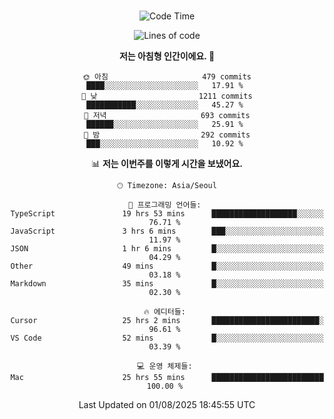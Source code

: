 <div align="center">

<br />

 <!--START_SECTION:waka-->
![Code Time](http://img.shields.io/badge/Code%20Time-4%2C957%20hrs%2034%20mins-blue)

![Lines of code](https://img.shields.io/badge/%EC%A0%80%EB%8A%94%20%EC%97%AC%ED%83%9C%EA%B9%8C%EC%A7%80%20-2.1%20million%20%EC%A4%84%EC%9D%98%20%EC%BD%94%EB%93%9C%EB%A5%BC%20%EC%9E%91%EC%84%B1%ED%96%88%EC%96%B4%EC%9A%94.-blue)

**저는 아침형 인간이에요. 🐤** 

```text
🌞 아침                     479 commits         ████░░░░░░░░░░░░░░░░░░░░░   17.91 % 
🌆 낮　                     1211 commits        ███████████░░░░░░░░░░░░░░   45.27 % 
🌃 저녁                     693 commits         ██████░░░░░░░░░░░░░░░░░░░   25.91 % 
🌙 밤　                     292 commits         ███░░░░░░░░░░░░░░░░░░░░░░   10.92 % 
```


📊 **저는 이번주를 이렇게 시간을 보냈어요.** 

```text
🕑︎ Timezone: Asia/Seoul

💬 프로그래밍 언어들: 
TypeScript               19 hrs 53 mins      ███████████████████░░░░░░   76.71 % 
JavaScript               3 hrs 6 mins        ███░░░░░░░░░░░░░░░░░░░░░░   11.97 % 
JSON                     1 hr 6 mins         █░░░░░░░░░░░░░░░░░░░░░░░░   04.29 % 
Other                    49 mins             █░░░░░░░░░░░░░░░░░░░░░░░░   03.18 % 
Markdown                 35 mins             █░░░░░░░░░░░░░░░░░░░░░░░░   02.30 % 

🔥 에디터들: 
Cursor                   25 hrs 2 mins       ████████████████████████░   96.61 % 
VS Code                  52 mins             █░░░░░░░░░░░░░░░░░░░░░░░░   03.39 % 

💻 운영 체제들: 
Mac                      25 hrs 55 mins      █████████████████████████   100.00 % 
```


 Last Updated on 01/08/2025 18:45:55 UTC
<!--END_SECTION:waka-->

</div>
